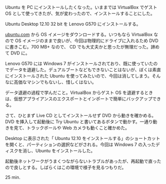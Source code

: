 Ubuntu を PC にインストールしたくなった。いままでは VirtualBox でゲスト OS として使ってきたが、気が変わったので、インストールすることにした。

Ubuntu Desktop 12.10 32 bit を Lenovo G570 にインストールする。

[ubuntu.com][ubuntu-desktop-download-url] から OS イメージをダウンロードする。いつもなら VirtualBox なので OS イメージのままで良いが、今回は物理的にドライブに入れるため DVD に書きこむ。700 MB+ なので、 CD でも大丈夫かと思ったが無理だった。諦めて DVD に。

Lenovo G570 には Windows 7 がインストールされており、既に使っていたのでデータを退避した。デュアルブートなどもできないことはないが、ぼくは素直にインストールされた Ubuntu を使ってみたいので、今回は消してしまう。そんなに高価なマシンでもないし、惜しくはない。

データ退避の過程で学んだこと。VirtualBox からゲスト OS を退避するときは、仮想アプライアンスのエクスポートとインポートで簡単にバックアップできる。

さて、ひとまず Live CD としてインストールせず DVD から動きを確かめる。DVD を挿入して起動後に Try Ubuntu と書いてあるボタンで動かす。一通り動きを見て、トラックボールや Web カメラも動くこと確かめた。

Desktop に表示された「 Ubuntu 12.10 をインストールする」のショートカットを開くと、パーティションの選択などがされる。今回は Windows 7 の入ったディスクを消し、Ubuntu をインストールした。

起動後ネットワークがうまくつながらないトラブルがあったが、再起動で直ったので良しとする。しばらくはこの環境で様子を見るつもりだ。

25 min.

[ubuntu-desktop-download-url]: http://www.ubuntu.com/download/desktop

